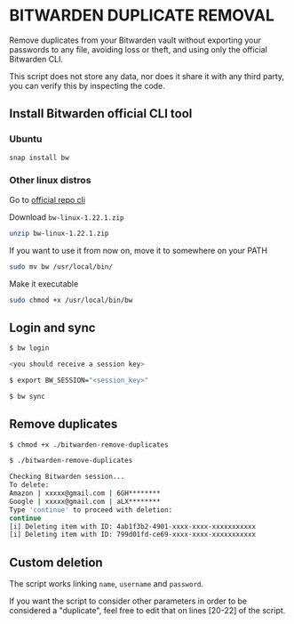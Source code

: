 # BITWARDEN DUPLICATE REMOVAL

Remove duplicates from your Bitwarden vault without exporting your passwords to any file, avoiding loss or theft, and using only the official Bitwarden CLI.

This script does not store any data, nor does it share it with any third party, you can verify this by inspecting the code.

## Install Bitwarden official CLI tool
### Ubuntu

```bash
snap install bw
```

### Other linux distros

Go to [official repo cli](https://github.com/bitwarden/cli/releases)

Download `bw-linux-1.22.1.zip`

```bash
unzip bw-linux-1.22.1.zip
```

If you want to use it from now on, move it to somewhere on your PATH
```bash
sudo mv bw /usr/local/bin/
```

Make it executable

```bash
sudo chmod +x /usr/local/bin/bw
```

## Login and sync

```bash
$ bw login

<you should receive a session key>

$ export BW_SESSION="<session_key>"

$ bw sync
```

## Remove duplicates

```bash
$ chmod +x ./bitwarden-remove-duplicates

$ ./bitwarden-remove-duplicates

Checking Bitwarden session...
To delete:
Amazon | xxxxx@gmail.com | 6GH********
Google | xxxxx@gmail.com | aLX********
Type 'continue' to proceed with deletion:
continue
[i] Deleting item with ID: 4ab1f3b2-4901-xxxx-xxxx-xxxxxxxxxxx
[i] Deleting item with ID: 799d01fd-ce69-xxxx-xxxx-xxxxxxxxxxx
```

## Custom deletion

The script works linking `name`, `username` and `password`.

If you want the script to consider other parameters in order to be considered a "duplicate", feel free to edit that on lines [20-22] of the script.